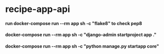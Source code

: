 # recipe-app-api
#### run docker-compose run --rm app sh -c "flake8" to check pep8 
#### docker-compose run --rm app sh -c "django-admin startproject app ."
#### docker-compose run --rm app sh -c "python manage.py startapp core" 